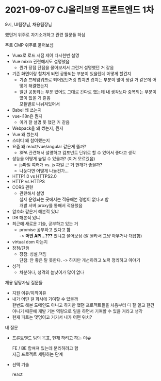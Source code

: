 # 2021-09-07 CJ올리브영 프론트엔드 1차

9시, UI팀장님, 채용팀장님

했던거 위주로 자기소개하고 관련 질문들 하심

주로 CMP 위주로 물어보심

* Vuex로 로드 시점 제어 다시한번 설명
* Vue mixin 관련해서도 설명했음
  * 뭔가 장점 단점을 물어보셔서 그런거 설명했던 거 같음
* 기존 화면이랑 합치게 되면 공통되는 부분이 있을텐데 어떻게 할건지
  * 기존 프레임워크로 되어있던거랑 합치면 겹치는 부분이 많이 생길 거 같은데 어떻게 해결했는지
  * 일단 공통되는 부분 있어도 그대로 간다로 했는데 내 생각보다 중복되는 부분이 많이 없을 거 같음\
    모듈별로 나눠져있어서
* Babel 왜 쓰는지
* vue-i18n은 뭔지
  * 이거 잘 설명 못 했던 거 같음
* Webpack을 왜 썼는지, 뭔지
* Vue 왜 썼는지
* 스터디 왜 참여했는지
* 요즘 왜 react/vue/angular 같은게 뜰까?
  * SPA 관련해서 설명하고 컴포넌트 단위로 할 수 있어서 좋다고 생각
* 성능을 어떻게 높일 수 있을까? (이거 모르겠음)
  * js파일 여러개 vs. js 파일 큰 거 한개가 좋을까?
  * 나눈다면 어떻게 나눌건가...
* HTTP1.0 vs HTTPS2.0
* HTTP vs HTTPS
* CORS 관련
  * 관련해서 설명\
    실제 운영되는 곳에서는 적용해본 경험이 없다고 함\
    개발 서버 proxy를 통해서 적용했음
* 암호화 같은거 해본적 있냐
* DB 해본적 있냐
* 최근에 새로운 기술, 공부하고 있는 거
  * promise 공부하고 있다고 함 \
    \-> **어떤 API...???** 있냐고 물어보심 (잘 몰라서 그냥 아무거나 대답함)
* virtual dom 아는지
* 장점/단점
  * 장점: 성실,책임\
    단점: 안 좋은 말 못한다. -> 하지만 개선하려고 노력 정리하고 이야기
* 성격
  * 차분하다, 성격의 높낮이가 많이 없다

채용 담당자님 질문들

* 지원 이유/이직이유
* 내가 어떤 걸 회사에 기여할 수 있을까\
  한번도 해본 도메인도 아니고 하지만 했던 프로젝트들을 처음부터 다 잘 알고 한건 아니기 때문에 개발 기본 역량으로 일을 하면서 기여할 수 있을 거라고 생각
* 현재 파트는 몇명이고 거기서 내가 어떤 위치?

내 질문

*   프론트엔드 팀의 목표, 현재 하려고 하는 이슈

    FE / BE 합쳐져 있는데 분리하려고 함\
    지금 프로젝트 세팅하는 단계
*   선택 기술

    react
